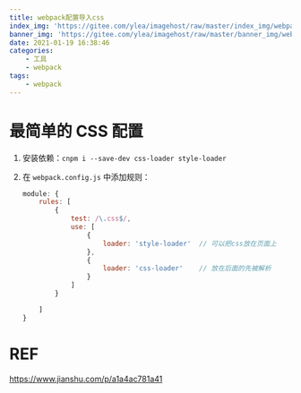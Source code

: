 ```yaml
---
title: webpack配置导入css
index_img: 'https://gitee.com/ylea/imagehost/raw/master/index_img/webpack.png'
banner_img: 'https://gitee.com/ylea/imagehost/raw/master/banner_img/webpack.png'
date: 2021-01-19 16:38:46
categories:
    - 工具
    - webpack
tags:
    - webpack
---
```




# 最简单的 CSS 配置

1. 安装依赖：`cnpm i --save-dev css-loader style-loader` 

2. 在 `webpack.config.js` 中添加规则：

   ```js
   module: {
       rules: [
           {
               test: /\.css$/,
               use: [
                   {
                       loader: 'style-loader'  // 可以把css放在页面上
                   },
                   {
                       loader: 'css-loader'    // 放在后面的先被解析
                   }
               ]
           }
   
       ]
   }
   ```

   





































# REF

https://www.jianshu.com/p/a1a4ac781a41